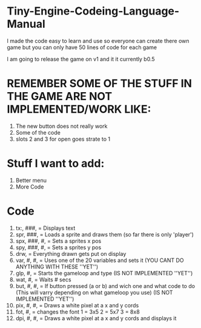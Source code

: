 # Tiny-Engine-Codeing-Language-Manual
I made the code easy to learn and use so everyone can create there own game but you can only have 50 lines of code for each game

I am going to release the game on v1 and it it currently b0.5

# REMEMBER SOME OF THE STUFF IN THE GAME ARE NOT IMPLEMENTED/WORK LIKE:
1. The new button does not really work
2. Some of the code
3. slots 2 and 3 for open goes strate to 1
# Stuff I want to add:
1. Better menu
2. More Code

# Code
1. tx:, ###, = Displays text
2. spr, ###, = Loads a sprite and draws them (so far there is only 'player')
3. spx, ###, #, = Sets a sprites x pos
4. spy, ###, #, = Sets a sprites y pos
5. drw, = Everything drawn gets put on display
6. var, #, #, = Uses one of the 20 variables and sets it (YOU CANT DO ANYTHING WITH THESE ''YET'')
7. glp, #, = Starts the gameloop and type (IS NOT IMPLEMENTED ''YET'')
8. wat, #, = Waits # secs
9. but, #, #, = If button pressed (a or b) and wich one and what code to do (This will varry depending on what gameloop you use) (IS NOT IMPLEMENTED ''YET'')
10. pix, #, #, = Draws a white pixel at a x and y cords
11. fot, #, = changes the font 1 = 3x5 2 = 5x7 3 = 8x8
12. dpi,  #, #, = Draws a white pixel at a x and y cords and displays it
